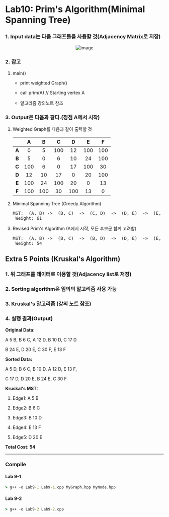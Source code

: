# Lab10: Prim's Algorithm(Minimal Spanning Tree)

### 1. Input data는 다음 그래프들을 사용할 것(Adjacency Matrix로 저장)

<div align = center>

![image](https://user-images.githubusercontent.com/24904962/124967218-214ad780-e05f-11eb-8999-6ae56d372614.png)


</div>

### 2. 참고

  1. main()

      - print weighted Graph()

      - call prim(A)  // Starting vertex A

      - 알고리즘 강의노트 참조

### 3. Output은 다음과 같다.(정점 A에서 시작)

  1. Weighted Graph를 다음과 같이 출력할 것

      |       |   A   |   B   |   C   |   D   |   E   |   F   |
      | :---: | :---: | :---: | :---: | :---: | :---: | :---: |
      | **A** |   0   |   5   |  100  |  12   |  100  |  100  |
      | **B** |   5   |   0   |   6   |  10   |  24   |  100  |
      | **C** |  100  |   6   |   0   |  17   |  100  |  30   |
      | **D** |  12   |  10   |  17   |   0   |  20   |  100  |
      | **E** |  100  |  24   |  100  |  20   |   0   |  13   |
      | **F** |  100  |  100  |  30   |  100  |  13   |   0   |

  2. Minimal Spanning Tree (Greedy Algorithm)

      <pre>MST:  (A, B) ->  (B, C)  ->  (C, D)  ->  (D, E)  ->  (E, F)
      Weight: 61</pre>

  3. Revised Prim's Algorithm (A에서 시작, 모든 후보군 함께 고려함)

      <pre>MST:  (A, B) ->  (B, C)  ->  (B, D)  ->  (D, E)  ->  (E, F)
      Weight: 54</pre>

## Extra 5 Points (Kruskal's Algorithm)

### 1. 위 그래프를 데이터로 이용할 것(Adjacency list로 저장)

### 2. Sorting algorithm은 임의의 알고리즘 사용 가능

### 3. Kruskal's 알고리즘 (강의 노트 참조)

### 4. 실행 결과(Output)

**Original Data:**

  A 5 B,  B 6 C,  A 12 D, B 10 D, C 17 D

  B 24 E, D 20 E, C 30 F, E 13 F

**Sorted Data:**

  A 5 D,  B 6 C,  B 10 D, A 12 D, E 13 F,

  C 17 D, D 20 E, B 24 E, C 30 F

**Kruskal's MST:**

  1. Edge1: A 5 B

  2. Edge2: B 6 C
   
  3. Edge3: B 10 D
   
  4. Edge4: E 13 F
   
  5. Edge5: D 20 E

**Total Cost:  54**

---

### Compile

#### Lab 9-1

```cmd
> g++ -o Lab9-1 Lab9-1.cpp MyGraph.hpp MyNode.hpp
```

#### Lab 9-2

```cmd
> g++ -o Lab9-2 Lab9-2.cpp
```